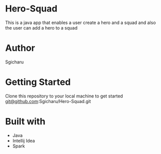 # Hero-Squad

This is a java app that enables a user create a hero and a squad and also the user can add a hero to a squad

# Author

Sgicharu

# Getting Started

Clone this repository to your local machine to get started
git@github.com:Sgicharu/Hero-Squad.git

# Built with

- Java 
- Intellij Idea
- Spark 
